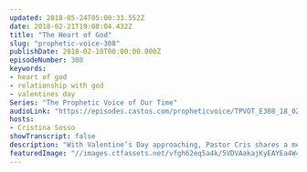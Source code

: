 ```yaml
---
updated: 2018-05-24T05:00:33.552Z
date: 2018-02-21T19:08:04.432Z
title: "The Heart of God"
slug: "prophetic-voice-308"
publishDate: 2018-02-10T00:00:00.000Z
episodeNumber: 308
keywords:
- heart of god
- relationship with god
- valentines day
Series: "The Prophetic Voice of Our Time"
audioLink: "https://episodes.castos.com/propheticvoice/TPVOT_E308_18_02_10-11_The_Heart_of_God.mp3"
hosts:
- Cristina Sosso
showTranscript: false
description: "With Valentine’s Day approaching, Pastor Cris shares a message on the heart of God. An original song “Be My Valentine” is also included at the end of this broadcast."
featuredImage: "//images.ctfassets.net/vfgh62eq5a4k/5VDVAakajKyEAYEa4W4Gc2/f33a4dca654f7dd398ec9a5f762db857/denise-johnson-528379-unsplash-compressor.jpg"
---
```

